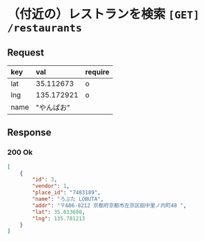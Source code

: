 # （付近の）レストランを検索 `[GET] /restaurants`

## Request

|key|val|require|
|:--|:--|:--|
|lat|35.112673|o|
|lng|135.172921|o|
|name|"やんぱお"||

## Response

### 200 Ok
```json
[
    {
        "id": 3,
        "vendor": 1,
        "place_id": "7483189",
        "name": "ろぶた LOBUTA",
        "addr": "〒606-8212 京都府京都市左京区田中里ノ内町48 ",
        "lat": 35.033608,
        "lng": 135.781213
    }
]
```